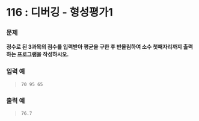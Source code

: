 # 116 : 디버깅 - 형성평가1

### 문제
**정수로 된 3과목의 점수를 입력받아 평균을 구한 후 반올림하여 소수 첫째자리까지 출력하는 프로그램을 작성하시오.**

### 입력 예
>     70 95 65

### 출력 예
>     76.7
